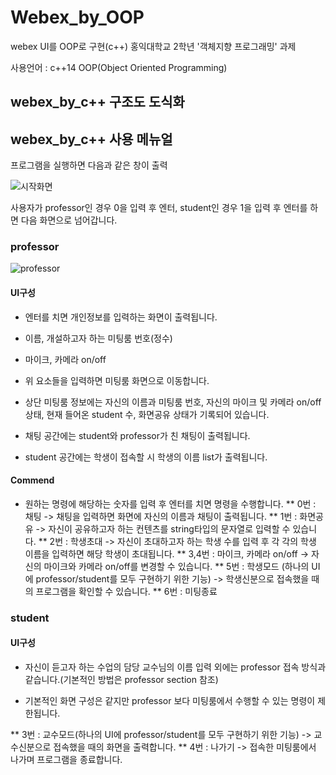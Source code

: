 # Webex_by_OOP
webex UI를 OOP로 구현(c++)
홍익대학교 2학년 '객체지향 프로그래밍' 과제

사용언어 : c++14
OOP(Object Oriented Programming)


## webex_by_c++ 구조도 도식화

## webex_by_c++ 사용 메뉴얼
프로그램을 실행하면 다음과 같은 창이 출력

![시작화면](https://user-images.githubusercontent.com/55343124/82242271-8a155300-9978-11ea-9f6d-a88454960d58.png)

사용자가 professor인 경우 0을 입력 후 엔터, student인 경우 1을 입력 후 엔터를 하면 다음 화면으로 넘어갑니다.

### professor

![professor](https://user-images.githubusercontent.com/55343124/82242445-d06ab200-9978-11ea-9cd9-b14cafd076f2.png)

#### UI구성
* 엔터를 치면 개인정보를 입력하는 화면이 출력됩니다.
* 이름, 개설하고자 하는 미팅룸 번호(정수)
* 마이크, 카메라 on/off
* 위 요소들을 입력하면 미팅룸 화면으로 이동합니다.

* 상단 미팅룸 정보에는 자신의 이름과 미팅룸 번호, 자신의 마이크 및 카메라 on/off상태, 현재 들어온 student 수, 화면공유 상태가 기록되어 있습니다.
* 채팅 공간에는 student와 professor가 친 채팅이 출력됩니다.
* student 공간에는 학생이 접속할 시 학생의 이름 list가 출력됩니다.

#### Commend
* 원하는 명령에 해당하는 숫자를 입력 후 엔터를 치면 명령을 수행합니다.
** 0번 : 채팅 -> 채팅을 입력하면 화면에 자신의 이름과 채팅이 출력됩니다.
** 1번 : 화면공유 -> 자신이 공유하고자 하는 컨텐츠를 string타입의 문자열로 입력할 수 있습니다.
** 2번 : 학생초대 -> 자신이 초대하고자 하는 학생 수를 입력 후 각 각의 학생 이름을 입력하면 해당 학생이 초대됩니다.
** 3,4번 : 마이크, 카메라 on/off -> 자신의 마이크와 카메라 on/off를 변경할 수 있습니다.
** 5번 : 학생모드 (하나의 UI에 professor/student를 모두 구현하기 위한 기능) -> 학생신분으로 접속했을 때의 프로그램을 확인할 수 있습니다.
** 6번 : 미팅종료

### student

#### UI구성
* 자신이 듣고자 하는 수업의 담당 교수님의 이름 입력 외에는 professor 접속 방식과 같습니다.(기본적인 방법은 professor section 참조)

* 기본적인 화면 구성은 같지만 professor 보다 미팅룸에서 수행할 수 있는 명령이 제한됩니다.

** 3번 : 교수모드(하나의 UI에 professor/student를 모두 구현하기 위한 기능) -> 교수신분으로 접속했을 때의 화면을 출력합니다.
** 4번 : 나가기 -> 접속한 미팅룸에서 나가며 프로그램을 종료합니다.
